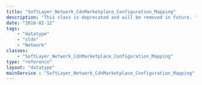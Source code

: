 ```yaml
---
title: "SoftLayer_Network_CdnMarketplace_Configuration_Mapping"
description: "This class is deprecated and will be removed in future. "
date: "2018-02-12"
tags:
    - "datatype"
    - "sldn"
    - "Network"
classes:
    - "SoftLayer_Network_CdnMarketplace_Configuration_Mapping"
type: "reference"
layout: "datatype"
mainService : "SoftLayer_Network_CdnMarketplace_Configuration_Mapping"
---
```

